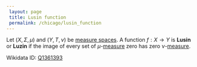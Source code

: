 ```yaml
---
 layout: page
 title: Lusin function
 permalink: /chicago/lusin_function
---
```

Let $(X,\Sigma, \mu)$ and $(Y, T, \nu)$ be [measure spaces](https://defsmath.github.io/DefsMath/measure_space). A function $f:X\to Y$ is **Lusin** or **Luzin** if the image of every set of $\mu$-[measure](https://defsmath.github.io/DefsMath/##############measure) zero has zero $\nu$-[measure](https://defsmath.github.io/DefsMath/##############measure). 

Wikidata ID: [Q1361393](https://www.wikidata.org/wiki/Q1361393)